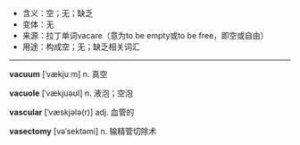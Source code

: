 - <span class="definition">含义：空；无；缺乏</span>
- <span class="definition">变体：无</span>
- <span class="definition">来源：拉丁单词vacare（意为to be empty或to be free，即空或自由）</span>
- <span class="definition">用途：构成空；无；缺乏相关词汇</span>

---

<span class="vocabulary">**vacuum**</span> [ˈvækjuːm] n. 真空

<span class="vocabulary">**vacuole**</span> [ˈvækjuəʊl] n. 液泡；空泡

<span class="vocabulary">**vascular**</span> [ˈvæskjələ(r)] adj. 血管的

<span class="vocabulary">**vasectomy**</span> [vəˈsektəmi] n. 输精管切除术
